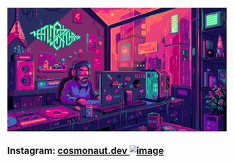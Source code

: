 
<!-- <p><img src="https://raw.githubusercontent.com/rahoolsingh/rahoolsingh/main/mario-developer.gif" /></p> -->
<p><img src="https://raw.githubusercontent.com/rahoolsingh/rahoolsingh/main//dgdq8br-09cc7ad6-a021-47a5-b0e0-917b12b0f7a7.gif" /></p>

<!-- <a align="center" href="https://git.io/typing-svg"><img src="https://readme-typing-svg.demolab.com?font=Fira+Code&pause=1000&color=F7F7F7&background=0D1117&center=true&vCenter=true&random=false&width=435&lines=Namaste%2C+I+am+Rahul+Singh;aka+Veer+Rajpoot" /></a> -->

<!--
[![Typing SVG](https://readme-typing-svg.demolab.com/?font=Fira+Code&pause=1000&color=F7F7F7&background=0D1117&center=true&vCenter=true&random=false&width=435&lines=Namaste%2C+I+am+Rahul+Singh;aka+Veer+Rajpoot)](https://git.io/typing-svg)
-->
<!--
<img align="right" width="300px" src="black-dev.gif" />
-->
<!--

<h1>🙏🏻 Namaste! I'm Rahul Singh Aka Veer Rajpoot</h1>
<!--
<p>I'm a passionate software developer who loves building innovative solutions and exploring new technologies. With a focus on <em>express, node, JavaScript</em>, I enjoy creating efficient, scalable, and user-friendly applications.</p>
<!--
<h2>🚀 Skills and Expertise</h2>
<ul>
    <li><strong>Languages:</strong> JavaScript, Python, C/C++</li>
    <li><strong>Frameworks:</strong> express, node, react</li>
    <li><strong>Experience:</strong> Consultant Software Developer & Freelancer</li>
</ul>
-->
<!--
<h2>🔭 I’m Currently Working On</h2>
<p>I’m constantly learning and exploring new technologies, particularly diving deeper into Web Application
    Development.</p>
-->
<!--
<h2>💬 Let's Connect!</h2>
<ul>
    <li>LinkedIn: <a href="https://linkedin.com/rahoolsingh">/rahoolsingh</a></li>
    <li>Twitter (now X): <a href="https://x.com/rahoolsingh_inc">@rahoolsingh_inc</a></li>
    <li>Instagram: <a href="https://linkedin.com/rahoolsingh">the_veer_rajpoot</a></li>
    <li>📧 Mailbox: <a href="mailto:rahoolsingh.inc@gmail.com">rahoolsingh.inc@gmail.com</a></li>
</ul>
-->
<!--
<p>Feel free to reach out to me if you have any questions, want to collaborate on a project, or just to say hi! I'm always excited to connect with fellow developers and tech enthusiasts. 😊</p>
-->
<!--
<img width="100px" align="right" src="https://i.makeagif.com/media/4-05-2022/FvBVst.gif">
<!--
<p align="left">
    🎵 You can listen to my favorite tracks <a href="https://open.spotify.com/playlist/7wqqSlsXur3KISZ5vxyNTS">here</a>.
</p>
-->

<h2>Instagram: <a href="https://instagram.com/cosmonaut.dev">cosmonaut.dev <img width="15" height="15" alt="image" src="https://github.com/user-attachments/assets/9d91d847-795a-4351-8a49-5c5b9e62b6d3" /></a></h2>



